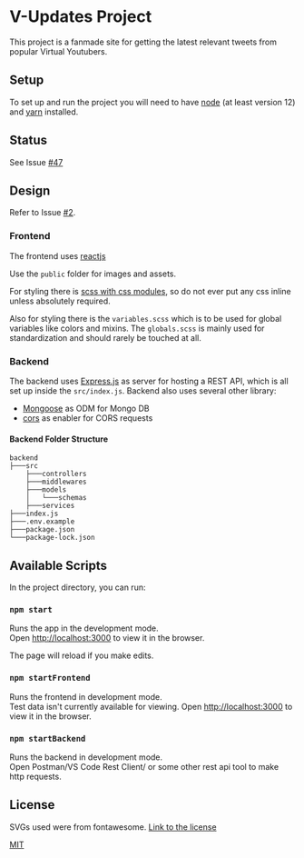 # V-Updates Project

This project is a fanmade site for getting the latest relevant tweets from popular Virtual Youtubers.

## Setup

To set up and run the project you will need to have [node](https://nodejs.org/en/) (at least version 12) and [yarn](https://yarnpkg.com/) installed.

## Status

See Issue [#47](https://github.com/H-isaac23/V-Updates/issues/47)

## Design

Refer to Issue [#2](https://github.com/H-isaac23/V-Updates/issues/2).

### Frontend

The frontend uses [reactjs](https://reactjs.org/)

Use the `public` folder for images and assets.

For styling there is [scss with css modules](https://nextjs.org/docs/basic-features/built-in-css-support), so do not ever put any css inline unless absolutely required.

Also for styling there is the `variables.scss` which is to be used for global variables like colors and mixins.
The `globals.scss` is mainly used for standardization and should rarely be touched at all.

### Backend

The backend uses [Express.js](https://expressjs.com/) as server for hosting a REST API, which is all set up inside the `src/index.js`.
Backend also uses several other library:

- [Mongoose](https://expressjs.com/) as ODM for Mongo DB
- [cors](https://www.npmjs.com/package/cors) as enabler for CORS requests

#### Backend Folder Structure

```
backend
├───src
    ├───controllers
    ├───middlewares
    ├───models
    │   └───schemas
    ├───services
├───index.js
├───.env.example
├───package.json
└───package-lock.json
```

## Available Scripts

In the project directory, you can run:

### `npm start`

Runs the app in the development mode.\
Open [http://localhost:3000](http://localhost:3000) to view it in the browser.

The page will reload if you make edits.

### `npm startFrontend`

Runs the frontend in development mode.\
Test data isn't currently available for viewing.
Open [http://localhost:3000](http://localhost:3000) to view it in the browser.

### `npm startBackend`

Runs the backend in development mode.\
Open Postman/VS Code Rest Client/ or some other rest api tool to make http requests.

## License
SVGs used were from fontawesome. [Link to the license](https://fontawesome.com/license)

[MIT](https://opensource.org/licenses/MIT)

